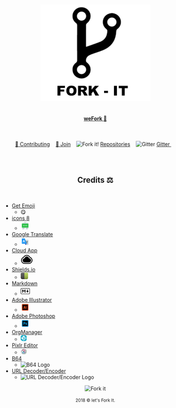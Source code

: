 <html>
<p align="center">
    <img width="300" src="assets/fork/fork-it.png" alt="Fork it!"><br><br>
</hp>

<a href="README.md"><h4 align="center">weFork 🔁 </h4></a>


<p align="center">
	<br><br>
	<a href="README.md/#contributing">🔁 Contributing</a>&nbsp;&nbsp;&nbsp;
	<a href="README.md/#join"> 🤝  Join</a>&nbsp;&nbsp;&nbsp;
	<img src="assets/fork/fork15px.png" alt="Fork it!">
	<a href="README.md/#repositories">Repositories</a>&nbsp;&nbsp;&nbsp;
	<img src="assets/fork/gitter15px.png" alt="Gitter">
	<a href="https://gitter.im/Fork-it/Lobby"> Gitter </a>&nbsp;&nbsp;&nbsp;
	<br><br>
</p>

<p align="center">
	<br>
	<h2 align="center">Credits ⚖ </h2>
	<br>
</p>

- [Get Emoji](https://getemoji.com/)
  - 😋 
- [icons 8](https://icons8.com)
  - ![icons8 Logo](assets/icons/icons8.png)
- [Google Translate](https://translate.google.com)
  - ![Google Translate Logo](assets/icons/translate.png)
- [Cloud App ](https://www.getcloudapp.com/)
  - ![Cloud App Logo](assets/icons/cloudApp.png)
- [Shields.io](http://shields.io/)
  - ![Shields.io Logo](assets/icons/shields.png)
- [Markdown](https://daringfireball.net/projects/markdown/)
  - ![Markdown Logo](assets/icons/markdown.png)
- [Adobe Illustrator](https://www.adobe.com/illustrator)
  - ![Adobe Illustrator Logo](assets/icons/adobe-illustrator.png)
- [Adobe Photoshop](https://www.adobe.com/photoshop)
  - ![Adobe Photoshop Logo](assets/icons/adobe-photoshop.png)
- [OrgManager](https://manager.miguelpiedrafita.com)
  - ![OrgManager Logo](assets/icons/orgmanager.png)
- [Pixlr Editor](https://pixlr.com/editor)
  - ![Pixlr Logo](assets/icons/pixlr.png)
- [B64](http://b64.io)
  - ![B64 Logo](assets/icons/b64.ico)
- [URL Decoder/Encoder](https://meyerweb.com/eric/tools/dencoder/)
  - ![URL Decoder/Encoder Logo](https://meyerweb.com/favicon.ico)


<html>
	<p align="center">
	    <img src="assets/fork/fork50px.png" alt="Fork it">
	</p>
	<p align="center">
	    <small>2018 &copy let's Fork It. </small>
	</p>
</html>
